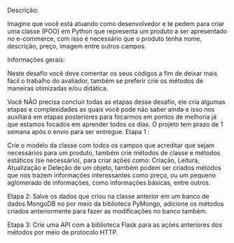 Descrição:

Imagine que você está atuando como desenvolvedor e te pedem para criar uma classe (POO) em Python que representa um produto a ser apresentado no e-commerce, com isso é necessário que o produto tenha nome, descrição, preço, imagem entre outros campos.

Informações gerais:

Neste desafio você deve comentar os seus códigos a fim de deixar mais fácil o trabalho do avaliador, também se preferir crie os métodos de maneiras otimizadas e/ou didática.

Você NÃO precisa concluir todas as etapas desse desafio, ele cria algumas etapas e complexidades as quais você pode não saber ainda e isso nos auxiliará em etapas posteriores para focarmos em pontos de melhoria já que estamos focados em aprender todos os dias. O projeto tem prazo de 1 semana após o envio para ser entregue. Etapa 1 :

Crie o modelo da classe com todos os campos que acreditar que sejam necessários para um produto, também crie métodos de classe e métodos estáticos (se necessário), para criar ações como: Criação, Leitura, Atualização e Deleção de um objeto, também podem ser criados métodos que nos trazem informações interessantes como preço, ou um pequeno aglomerado de informações, como informações básicas, entre outros.

Etapa 2:
Salve os dados que criou na classe anterior em um banco de dados MongoDB no por meio da biblioteca PyMongo, adicione os métodos criados anteriormente para fazer as modificações no banco também.

Etapa 3:
Crie uma API com a biblioteca Flask para as açóes anteriores dos métodos por meio de protocolo HTTP.
